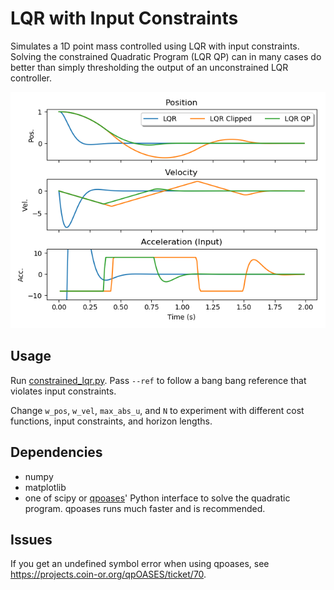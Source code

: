 # LQR with Input Constraints

Simulates a 1D point mass controlled using LQR with input constraints. Solving the constrained Quadratic Program (LQR QP) can in many cases do better than simply thresholding the output of an unconstrained LQR controller.

![alt text](sample.png "Simulation Data")

## Usage

Run [constrained_lqr.py](constrained_lqr.py). Pass `--ref` to follow a bang bang reference that violates input constraints.

Change `w_pos`, `w_vel`, `max_abs_u`, and `N` to experiment with different cost functions, input constraints, and horizon lengths.

## Dependencies

* numpy
* matplotlib
* one of scipy or [qpoases](https://projects.coin-or.org/qpOASES/)' Python interface to solve the quadratic program. qpoases runs much faster and is recommended.

## Issues

If you get an undefined symbol error when using qpoases, see <https://projects.coin-or.org/qpOASES/ticket/70>.

